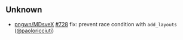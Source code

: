## Unknown

- [pngwn/MDsveX] [#728](https://github.com/pngwn/MDsveX/pull/728) fix: prevent race condition with `add_layouts` ([@paoloricciuti])

[@paoloricciuti]: https://github.com/paoloricciuti
[pngwn/MDsveX]: https://github.com/pngwn/MDsveX
